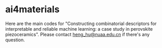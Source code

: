 # ai4materials
Here are the main codes for "Constructing combinatorial descriptors for interpretable and reliable machine learning: a case study in perovskite piezoceramics".
Please contact heng_hu@nuaa.edu.cn if there's any question.
